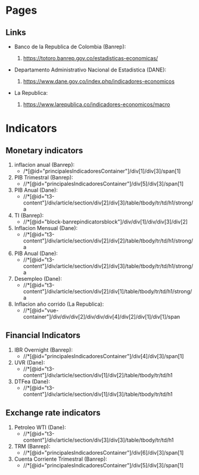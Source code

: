 # Pages

## Links

* Banco de la Republica de Colombia (Banrep):
    1. https://totoro.banrep.gov.co/estadisticas-economicas/

* Departamento Administrativo Nacional de Estadistica (DANE):
    1. https://www.dane.gov.co/index.php/indicadores-economicos

* La Republica: 
    1. https://www.larepublica.co/indicadores-economicos/macro

# Indicators

## Monetary indicators

1. inflacion anual (Banrep):
    *  /*[@id="principalesIndicadoresContainer"]/div[1]/div[3]/span[1]
2. PIB Trimestral (Banrep):
    * //*[@id="principalesIndicadoresContainer"]/div[5]/div[3]/span[1]
3. PIB Anual (Dane):
    * //*[@id="t3-content"]/div/article/section/div[2]/div[3]/table/tbody/tr/td/h1/strong/a  
4. TI (Banrep):
    * //*[@id="block-banrepindicatorsblock"]/div/div[1]/div/div[3]/div[2]
5. Inflacion Mensual (Dane):
    * //*[@id="t3-content"]/div/article/section/div[2]/div[2]/table/tbody/tr/td/h1/strong/a
6. PIB Anual (Dane):
    * //*[@id="t3-content"]/div/article/section/div[2]/div[3]/table/tbody/tr/td/h1/strong/a
7. Desempleo (Dane):
    * //*[@id="t3-content"]/div/article/section/div[2]/div[1]/table/tbody/tr/td/h1/strong/a
8. Inflacion año corrido (La Republica): 
    * //*[@id="vue-container"]/div/div/div[2]/div/div/div[4]/div[2]/div[1]/div[1]/span

## Financial Indicators

1. IBR Overnight (Banrep):
    * //*[@id="principalesIndicadoresContainer"]/div[4]/div[3]/span[1]
2. UVR (Dane):
    * //*[@id="t3-content"]/div/article/section/div[1]/div[2]/table/tbody/tr/td/h1
3. DTFea (Dane):
    * //*[@id="t3-content"]/div/article/section/div[1]/div[3]/table/tbody/tr/td/h1

## Exchange rate indicators

1. Petroleo WTI (Dane):
    * //*[@id="t3-content"]/div/article/section/div[3]/div[3]/table/tbody/tr/td/h1
2. TRM (Banrep):
    * //*[@id="principalesIndicadoresContainer"]/div[6]/div[3]/span[1]
3. Cuenta Corriente Trimestral (Banrep):
    * //*[@id="principalesIndicadoresContainer"]/div[5]/div[3]/span[1]
